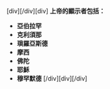 [div][/div][div]
**上帝的顯示者包括：**

- **亞伯拉罕**
- **克利須那**
- **瑣羅亞斯德**
- **摩西**
- **佛陀**
- **耶穌**
- **穆罕默德**
[/div][div][/div]
